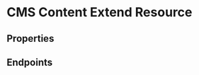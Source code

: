 # CMS Content Extend Resource

## Properties

<ResourceProperties :resource="'cms_content_extend'" :lang="'en'"/>

<ResourceScopes :resource="'cms_content_extend'"/>

## Endpoints

[//]: <> (GET ENDPOINT)
<ResourceEndpoint :resource="'cms_content_extend'" :endpoint="'get'" :lang="'en'">

<template v-slot:responseJSON>

<<< @/docs/fixtures/api/cms_content_extend/response/json/get_id.json

</template>

<template v-slot:responseXML>

<<< @/docs/fixtures/api/cms_content_extend/response/xml/get_id.xml

</template>

</ResourceEndpoint>

[//]: <> (GETCOLLECTION ENDPOINT)
<ResourceEndpoint :resource="'cms_content_extend'" :endpoint="'getCollection'" :lang="'en'">

<template v-slot:responseJSON>

<<< @/docs/fixtures/api/cms_content_extend/response/json/get_page.json

</template>

<template v-slot:responseXML>

<<< @/docs/fixtures/api/cms_content_extend/response/xml/get_page.xml

</template>

</ResourceEndpoint>

[//]: <> (POST ENDPOINT)
<ResourceEndpoint :resource="'cms_content_extend'" :endpoint="'post'" :lang="'en'">

<template v-slot:request>

<<< @/docs/fixtures/api/cms_content_extend/request/post.json

</template>

<template v-slot:responseJSON>

<<< @/docs/fixtures/api/cms_content_extend/response/json/get_id.json

</template>

<template v-slot:responseXML>

<<< @/docs/fixtures/api/cms_content_extend/response/xml/get_id.xml

</template>

</ResourceEndpoint>

[//]: <> (PUT ENDPOINT)
<ResourceEndpoint :resource="'cms_content_extend'" :endpoint="'put'" :lang="'en'">

<template v-slot:request>

<<< @/docs/fixtures/api/cms_content_extend/request/put.json

</template>

<template v-slot:responseJSON>

<<< @/docs/fixtures/api/cms_content_extend/response/json/get_id.json

</template>

<template v-slot:responseXML>

<<< @/docs/fixtures/api/cms_content_extend/response/xml/get_id.xml

</template>

</ResourceEndpoint>

[//]: <> (DELETE ENDPOINT)
<ResourceEndpoint :resource="'cms_content_extend'" :endpoint="'delete'" :lang="'en'"/>

